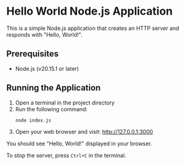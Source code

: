 # Hello World Node.js Application

This is a simple Node.js application that creates an HTTP server and responds with "Hello, World!".

## Prerequisites

- Node.js (v20.15.1 or later)

## Running the Application

1. Open a terminal in the project directory
2. Run the following command:
   ```
   node index.js
   ```
3. Open your web browser and visit: http://127.0.0.1:3000

You should see "Hello, World!" displayed in your browser.

To stop the server, press `Ctrl+C` in the terminal. 